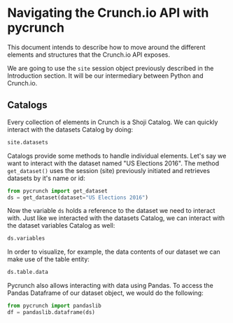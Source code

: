 Navigating the Crunch.io API with pycrunch
==========================================

This document intends to describe how to move around the different
elements and structures that the Crunch.io API exposes.

We are going to use the `site` session object previously described in the
Introduction section. It will be our intermediary between Python and
Crunch.io.


Catalogs
--------

Every collection of elements in Crunch is a Shoji Catalog. We
can quickly interact with the datasets Catalog by doing:

```python
site.datasets
```

Catalogs provide some methods to handle individual elements. Let's
say we want to interact with the dataset named "US Elections 2016".
The method `get_dataset()` uses the session (site) previously initiated and
retrieves datasets by it's name or id:

```python
from pycrunch import get_dataset
ds = get_dataset(dataset="US Elections 2016")
```

Now the variable `ds` holds a reference to the dataset 
we need to interact with. Just like we interacted with the datasets
Catalog, we can interact with the dataset variables Catalog as well:

```python
ds.variables
```

In order to visualize, for example, the data contents of our dataset 
we can make use of the table entity:

```python
ds.table.data
```

Pycrunch also allows interacting with data using Pandas. To access the
Pandas Dataframe of our dataset object, we would do the following:

```python
from pycrunch import pandaslib
df = pandaslib.dataframe(ds)
```
